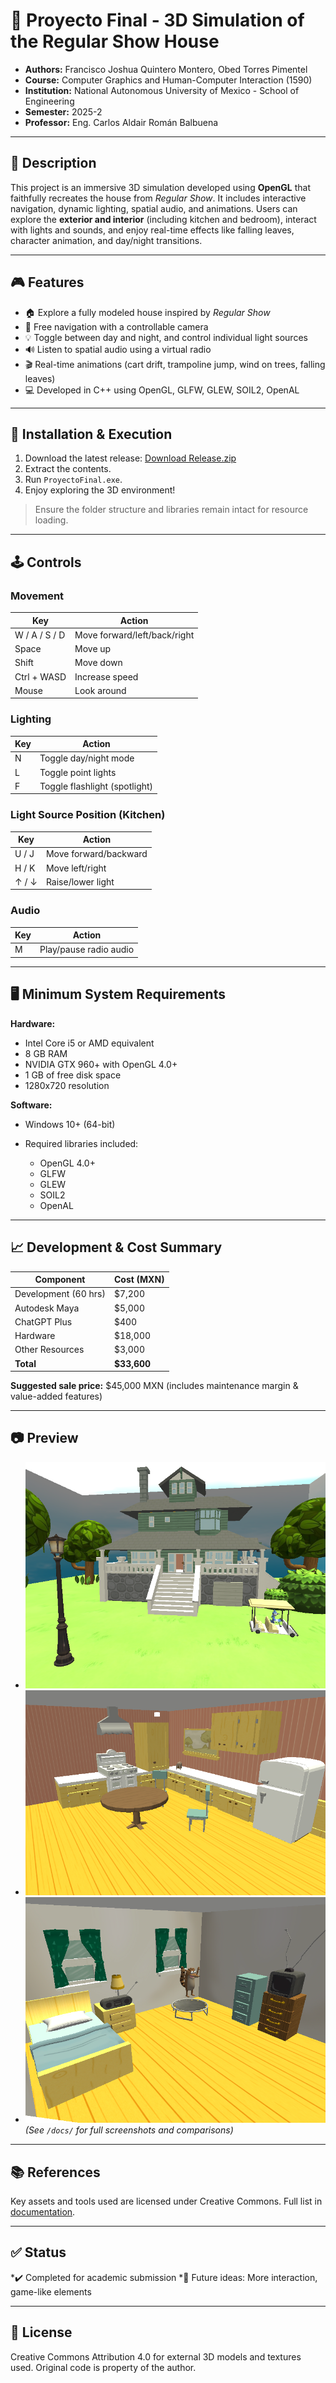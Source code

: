 # 🏡 Proyecto Final - 3D Simulation of the Regular Show House

* **Authors:** Francisco Joshua Quintero Montero, Obed Torres Pimentel
* **Course:** Computer Graphics and Human-Computer Interaction (1590)
* **Institution:** National Autonomous University of Mexico - School of Engineering
* **Semester:** 2025-2
* **Professor:** Eng. Carlos Aldair Román Balbuena

---

## 📌 Description

This project is an immersive 3D simulation developed using **OpenGL** that faithfully recreates the house from *Regular Show*. It includes interactive navigation, dynamic lighting, spatial audio, and animations. Users can explore the **exterior and interior** (including kitchen and bedroom), interact with lights and sounds, and enjoy real-time effects like falling leaves, character animation, and day/night transitions.

---

## 🎮 Features

* 🏠 Explore a fully modeled house inspired by *Regular Show*
* 🎥 Free navigation with a controllable camera
* 💡 Toggle between day and night, and control individual light sources
* 🔊 Listen to spatial audio using a virtual radio
* 🎬 Real-time animations (cart drift, trampoline jump, wind on trees, falling leaves)
* 💻 Developed in C++ using OpenGL, GLFW, GLEW, SOIL2, OpenAL

---

## 🚀 Installation & Execution

1. Download the latest release: [Download Release.zip](https://github.com/joshuaqm/319098147_proyectoFinal_gpo05)
2. Extract the contents.
3. Run `ProyectoFinal.exe`.
4. Enjoy exploring the 3D environment!

> Ensure the folder structure and libraries remain intact for resource loading.

---

## 🕹 Controls

### Movement

| Key           | Action                       |
| ------------- | ---------------------------- |
| W / A / S / D | Move forward/left/back/right |
| Space         | Move up                      |
| Shift         | Move down                    |
| Ctrl + WASD   | Increase speed               |
| Mouse         | Look around                  |

### Lighting

| Key | Action                        |
| --- | ----------------------------- |
| N   | Toggle day/night mode         |
| L   | Toggle point lights           |
| F   | Toggle flashlight (spotlight) |

### Light Source Position (Kitchen)

| Key   | Action                |
| ----- | --------------------- |
| U / J | Move forward/backward |
| H / K | Move left/right       |
| ↑ / ↓ | Raise/lower light     |

### Audio

| Key | Action                 |
| --- | ---------------------- |
| M   | Play/pause radio audio |

---

## 🖥 Minimum System Requirements

**Hardware:**

* Intel Core i5 or AMD equivalent
* 8 GB RAM
* NVIDIA GTX 960+ with OpenGL 4.0+
* 1 GB of free disk space
* 1280x720 resolution

**Software:**

* Windows 10+ (64-bit)
* Required libraries included:

  * OpenGL 4.0+
  * GLFW
  * GLEW
  * SOIL2
  * OpenAL

---

## 📈 Development & Cost Summary

| Component            | Cost (MXN)   |
| -------------------- | ------------ |
| Development (60 hrs) | \$7,200      |
| Autodesk Maya        | \$5,000      |
| ChatGPT Plus         | \$400        |
| Hardware             | \$18,000     |
| Other Resources      | \$3,000      |
| **Total**            | **\$33,600** |

**Suggested sale price:** \$45,000 MXN (includes maintenance margin & value-added features)

---

## 📷 Preview

* ![Facade Screenshot](docs/facade.png)
* ![Kitchen Screenshot](docs/kitchen.png)
* ![Bedroom Screenshot](docs/bedroom.png)
*(See `/docs/` for full screenshots and comparisons)*

---

## 📚 References

Key assets and tools used are licensed under Creative Commons. Full list in [documentation](docs/References.md).

---

## ✅ Status

*✔️ Completed for academic submission
*🔧 Future ideas: More interaction, game-like elements

---

## 📄 License

Creative Commons Attribution 4.0 for external 3D models and textures used. Original code is property of the author.
